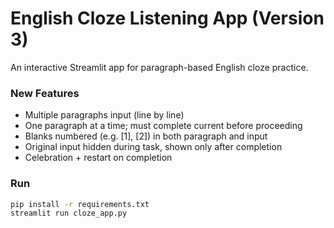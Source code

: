 # English Cloze Listening App (Version 3)

An interactive Streamlit app for paragraph-based English cloze practice.

### New Features

- Multiple paragraphs input (line by line)
- One paragraph at a time; must complete current before proceeding
- Blanks numbered (e.g. [1], [2]) in both paragraph and input
- Original input hidden during task, shown only after completion
- Celebration + restart on completion

### Run

```bash
pip install -r requirements.txt
streamlit run cloze_app.py
```
